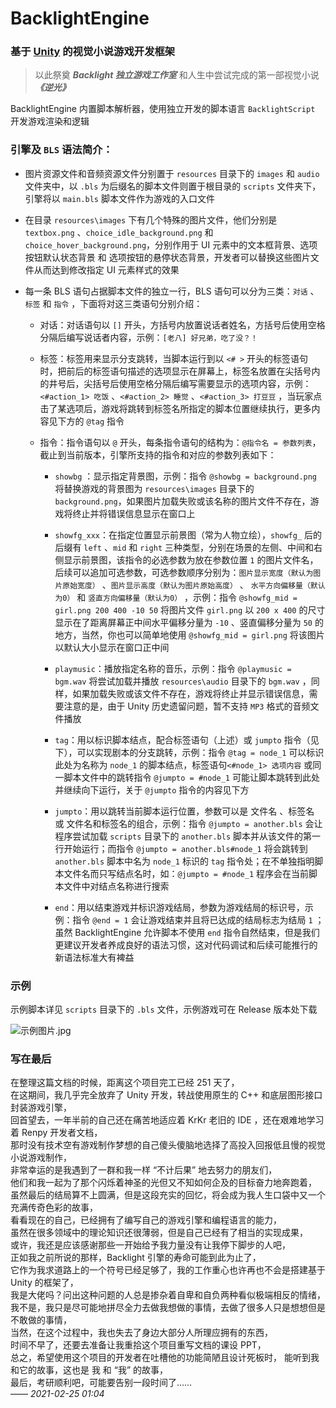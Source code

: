 # BacklightEngine

### 基于 [Unity](https://unity.com/) 的视觉小说游戏开发框架

> 以此祭奠 ***Backlight 独立游戏工作室*** 和人生中尝试完成的第一部视觉小说 ***《逆光》***

BacklightEngine 内置脚本解析器，使用独立开发的脚本语言 `BacklightScript` 开发游戏渲染和逻辑

### 引擎及 `BLS` 语法简介：

+ 图片资源文件和音频资源文件分别置于 `resources` 目录下的 `images` 和 `audio` 文件夹中，以 `.bls` 为后缀名的脚本文件则置于根目录的 `scripts` 文件夹下，引擎将以 `main.bls` 脚本文件作为游戏的入口文件

+ 在目录 `resources\images` 下有几个特殊的图片文件，他们分别是 `textbox.png` 、`choice_idle_background.png` 和 `choice_hover_background.png`，分别作用于 UI 元素中的文本框背景、选项按钮默认状态背景 和 选项按钮的悬停状态背景，开发者可以替换这些图片文件从而达到修改指定 UI 元素样式的效果

+ 每一条 BLS 语句占据脚本文件的独立一行，BLS 语句可以分为三类：`对话` 、`标签` 和 `指令` ，下面将对这三类语句分别介绍：

    - 对话：对话语句以 `[]` 开头，方括号内放置说话者姓名，方括号后使用空格分隔后编写说话者内容，示例：`[老八] 好兄弟，吃了没？！`

    - 标签：标签用来显示分支跳转，当脚本运行到以 `<# >` 开头的标签语句时，把前后的标签语句描述的选项显示在屏幕上，标签名放置在尖括号内的井号后，尖括号后使用空格分隔后编写需要显示的选项内容，示例：`<#action_1> 吃饭` 、`<#action_2> 睡觉` 、`<#action_3> 打豆豆` ，当玩家点击了某选项后，游戏将跳转到标签名所指定的脚本位置继续执行，更多内容见下方的 `@tag` 指令

    - 指令：指令语句以 `@` 开头，每条指令语句的结构为：`@指令名 = 参数列表`，截止到当前版本，引擎所支持的指令和对应的参数列表如下：

        * `showbg` ：显示指定背景图，示例：指令 `@showbg = background.png` 将替换游戏的背景图为 `resources\images` 目录下的 `background.png`，如果图片加载失败或该名称的图片文件不存在，游戏将终止并将错误信息显示在窗口上

        * `showfg_xxx`：在指定位置显示前景图（常为人物立绘），`showfg_` 后的后缀有 `left` 、`mid` 和 `right` 三种类型，分别在场景的左侧、中间和右侧显示前景图，该指令的必选参数为放在参数位置 `1` 的图片文件名，后续可以追加可选参数，可选参数顺序分别为：`图片显示宽度（默认为图片原始宽度）` 、`图片显示高度（默认为图片原始高度）` 、 `水平方向偏移量（默认为0）` 和 `竖直方向偏移量（默认为0）` ，示例：指令 `@showfg_mid = girl.png 200 400 -10 50` 将图片文件 `girl.png` 以 `200 x 400` 的尺寸显示在了距离屏幕正中间水平偏移分量为 `-10` 、竖直偏移分量为 `50` 的地方，当然，你也可以简单地使用 `@showfg_mid = girl.png` 将该图片以默认大小显示在窗口正中间

        * `playmusic`：播放指定名称的音乐，示例：指令 `@playmusic = bgm.wav` 将尝试加载并播放 `resources\audio` 目录下的 `bgm.wav` ，同样，如果加载失败或该文件不存在，游戏将终止并显示错误信息，需要注意的是，由于 Unity 历史遗留问题，暂不支持 `MP3` 格式的音频文件播放

        * `tag`：用以标识脚本结点，配合标签语句（上述）或 `jumpto` 指令（见下），可以实现剧本的分支跳转，示例：指令 `@tag = node_1` 可以标识此处为名称为 `node_1` 的脚本结点，标签语句`<#node_1> 选项内容` 或同一脚本文件中的跳转指令 `@jumpto = #node_1` 可能让脚本跳转到此处并继续向下运行，关于 `@jumpto` 指令的内容见下方

        * `jumpto`：用以跳转当前脚本运行位置，参数可以是 文件名 、标签名 或 文件名和标签名的组合，示例：指令 `@jumpto = another.bls` 会让程序尝试加载 `scripts` 目录下的 `another.bls` 脚本并从该文件的第一行开始运行；而指令 `@jumpto = another.bls#node_1` 将会跳转到 `another.bls` 脚本中名为 `node_1` 标识的 `tag` 指令处；在不单独指明脚本文件名而只写结点名时，如：`@jumpto = #node_1` 程序会在当前脚本文件中对结点名称进行搜索

        * `end`：用以结束游戏并标识游戏结局，参数为游戏结局的标识号，示例：指令 `@end = 1` 会让游戏结束并且将已达成的结局标志为结局 `1` ；虽然 BacklightEngine 允许脚本不使用 `end` 指令自然结束，但是我们更建议开发者养成良好的语法习惯，这对代码调试和后续可能推行的新语法标准大有裨益

### 示例

示例脚本详见 `scripts` 目录下的 `.bls` 文件，示例游戏可在 Release 版本处下载

![示例图片.jpg](https://s3.ax1x.com/2021/02/25/yXxR58.jpg)

### 写在最后

在整理这篇文档的时候，距离这个项目完工已经 251 天了，  
在这期间，我几乎完全放弃了 Unity 开发，转战使用原生的 C++ 和底层图形接口封装游戏引擎，  
回首望去，一年半前的自己还在痛苦地适应着 KrKr 老旧的 IDE ，还在艰难地学习着 Renpy 开发者文档，  
那时没有技术空有游戏制作梦想的自己傻头傻脑地选择了高投入回报低且慢的视觉小说游戏制作，  
非常幸运的是我遇到了一群和我一样 “不计后果” 地去努力的朋友们，  
他们和我一起为了那个闪烁着神圣的光但又不知如何企及的目标奋力地奔跑着，  
虽然最后的结局算不上圆满，但是这段充实的回忆，将会成为我人生口袋中又一个充满传奇色彩的故事，  
看看现在的自己，已经拥有了编写自己的游戏引擎和编程语言的能力，  
虽然在很多领域中的理论知识还很薄弱，但是自己已经有了相当的实现成果，  
或许，我还是应该感谢那些一开始给予我力量没有让我停下脚步的人吧，  
正如我之前所说的那样，Backlight 引擎的寿命可能到此为止了，  
它作为我求道路上的一个符号已经足够了，我的工作重心也许再也不会是搭建基于 Unity 的框架了，  
我是大佬吗？问出这种问题的人总是掺杂着自卑和自负两种看似极端相反的情绪，  
我不是，我只是尽可能地拼尽全力去做我想做的事情，去做了很多人只是想想但是不敢做的事情，  
当然，在这个过程中，我也失去了身边大部分人所理应拥有的东西，  
时间不早了，还要去准备让我重拾这个项目重写文档的课设 PPT，  
总之，希望使用这个项目的开发者在吐槽他的功能简陋且设计死板时，
能听到我和它的故事，这也是 我 和 “我” 的故事，  
最后，考研顺利吧，可能要告别一段时间了……  
        —— *2021-02-25 01:04*